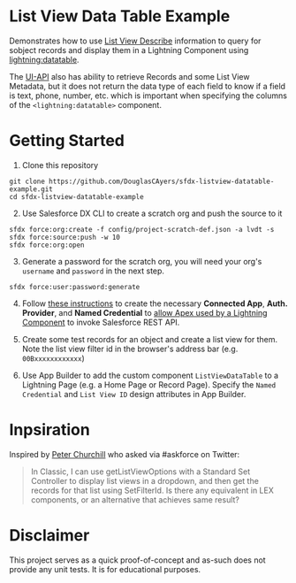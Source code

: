 # List View Data Table Example

Demonstrates how to use [List View Describe](https://developer.salesforce.com/docs/atlas.en-us.api_rest.meta/api_rest/resources_listviewdescribe.htm) information
to query for sobject records and display them in a
Lightning Component using [lightning:datatable](https://developer.salesforce.com/docs/atlas.en-us.lightning.meta/lightning/aura_compref_lightning_datatable.htm).

The [UI-API](https://developer.salesforce.com/docs/atlas.en-us.uiapi.meta/uiapi/ui_api_resources_list_views_records.htm) also
has ability to retrieve Records and some List View Metadata, but it does not return the
data type of each field to know if a field is text, phone, number, etc. which is important
when specifying the columns of the `<lightning:datatable>` component.


# Getting Started

1. Clone this repository

```
git clone https://github.com/DouglasCAyers/sfdx-listview-datatable-example.git
cd sfdx-listview-datatable-example
```

2. Use Salesforce DX CLI to create a scratch org and push the source to it

```
sfdx force:org:create -f config/project-scratch-def.json -a lvdt -s
sfdx force:source:push -w 10
sfdx force:org:open
```

3. Generate a password for the scratch org, you will need your org's `username` and `password` in the next step.

```
sfdx force:user:password:generate
```

4. Follow [these instructions](https://github.com/DouglasCAyers/sfdx-mass-action-scheduler/wiki/Pre-Requisites-Instructions) to create
   the necessary **Connected App**, **Auth. Provider**, and **Named Credential** to [allow Apex used by a Lightning Component](https://developer.salesforce.com/docs/atlas.en-us.lightning.meta/lightning/apex_api_calls.htm) to invoke Salesforce REST API.

5. Create some test records for an object and create a list view for them. Note the list view filter id in the browser's address bar (e.g. `00Bxxxxxxxxxxxx`)

6. Use App Builder to add the custom component `ListViewDataTable` to a Lightning Page (e.g. a Home Page or Record Page).
   Specify the `Named Credential` and `List View ID` design attributes in App Builder.


# Inpsiration

Inspired by [Peter Churchill](https://twitter.com/britishboyindc/status/989969757104467969) who asked via #askforce on Twitter:
> In Classic, I can use getListViewOptions with a Standard Set Controller to display list views in a dropdown, and then get the records for that list using SetFilterId. Is there any equivalent in LEX components, or an alternative that achieves same result?


# Disclaimer

This project serves as a quick proof-of-concept and as-such does
not provide any unit tests. It is for educational purposes.